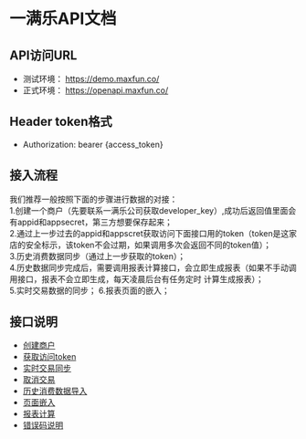 # 一满乐API文档


## API访问URL
   
  * 测试环境： https://demo.maxfun.co/
  * 正式环境： https://openapi.maxfun.co/


##  Header token格式
  * Authorization: bearer {access_token}

## 接入流程
  我们推荐一般按照下面的步骤进行数据的对接：  
  1.创建一个商户（先要联系一满乐公司获取developer_key）,成功后返回值里面会有appid和appsecret，第三方想要保存起来；  
  2.通过上一步过去的appid和appscret获取访问下面接口用的token（token是这家店的安全标示，该token不会过期，如果调用多次会返回不同的token值）；  
  3.历史消费数据同步（通过上一步获取的token）；  
  4.历史数据同步完成后，需要调用报表计算接口，会立即生成报表（如果不手动调用接口，报表不会立即生成，每天凌晨后台有任务定时   计算生成报表）；  
  5.实时交易数据的同步；
  6.报表页面的嵌入；

## 接口说明
  * [创建商户](https://github.com/maxfunapi/api/blob/master/create_merchant.md)
  * [获取访问token](https://github.com/maxfunapi/api/blob/master/get_access_token.md)
  * [实时交易同步](https://github.com/maxfunapi/api/blob/master/syn_transaction.md)
  * [取消交易](https://github.com/maxfunapi/api/blob/master/cancel_transaction.md)
  * [历史消费数据导入](https://github.com/maxfunapi/api/blob/master/import_history.md)
  * [页面嵌入](https://github.com/maxfunapi/api/blob/master/page_embed.md)
  * [报表计算](https://github.com/maxfunapi/api/blob/master/calculate_data.md)
  * [错误码说明](https://github.com/maxfunapi/api/blob/master/error_code.md)

